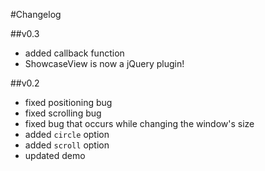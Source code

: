 #Changelog

##v0.3
- added callback function
- ShowcaseView is now a jQuery plugin!

##v0.2
- fixed positioning bug
- fixed scrolling bug
- fixed bug that occurs while changing the window's size
- added `circle` option
- added `scroll` option
- updated demo